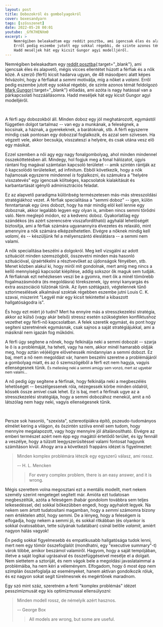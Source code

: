 ```yaml
---
layout: post
title: Dobozokról és gombolyagokról
cover: boxesandyarn
tags: [szösszenet]
date: 2022-05-28 00:01
youtube: _GfK7HENXm0
excerpt: >
    Nemrégiben beleakadtam egy reddit posztba, ami igencsak éles és alapvető, mégis vicces ellentétet húzott a férfiak és a nők közé.
    Erről pedig eszembe jutott egy sokkal régebbi, de szinte azonos témát feldolgozó Mark Gungor előadás, ami azóta is nagy hatással van a párkapcsolati hozzáállásomra.
    Hadd meséljek hát egy kicsit Gungor agyi modelljéről.
---
```



Nemrégiben beleakadtam egy [reddit posztba](https://www.reddit.com/r/funny/comments/uflfth/men_simplified/){:target="_blank"}, ami igencsak éles és alapvető, mégis vicces ellentétet húzott a férfiak és a nők közé.
A szerző (férfi) kicsit hadarva ugyan, de 48 másodperc alatt képes felvázolni, hogy a férfiakat a *semmi* motiválja, míg a nőket a *valami*.
Erről pedig eszembe jutott egy sokkal régebbi, de szinte azonos témát feldolgozó [Mark Gungor](https://www.youtube.com/watch?v=29JPnJSmDs0){:target="_blank"} előadás, ami azóta is nagy hatással van a párkapcsolati hozzáállásomra.
Hadd meséljek hát egy kicsit Gungor agyi modelljéről.

<br>

A férfi agy dobozokból áll.
Minden doboz egy jól meghatározott, egymástól független dolgot tartalmaz -- van egy a munkának, a feleségnek, a kocsinak, a háznak, a gyerekeknek, a barátoknak, stb.
A férfi egyszerre mindig csak pontosan egy dobozzal foglalkozik, és azzal sem szívesen.
Ha végzett vele, akkor becsukja, visszateszi a helyére, és csak utána vesz elő egy másikat.

Ezzel szemben a női agy egy nagy fonalgombolyag, ahol minden mindennel összeköttetésben áll.
Mindegy, hol fogjuk meg a fonal hálózatot, úgyis rántani fog magával számtalan kapcsoló területet -- amik szintén rántják az ő kapcsolódó területeiket, ad infinitum.
Ebből következik, hogy a nők hajlamosak egyszerre mindennel *is* foglalkozni, és számukra a "helyére visszatevés" egy igencsak költséges, kapcsolatok kialakítását és karbantartását igénylő adminisztrációs feladat.

Ez az alapvető paradigma különbség természetesen más-más stresszoldási stratégiákhoz vezet.
A férfiak specialitása a "semmi doboz" -- igen, külön fenntartanak egy üres dobozt, hogy ha már mindig elöl kell lennie egy doboznak, akkor legalább legyen egy olyan is, amiben nincs semmi törődni való.
Nem meglepő módon, ez a kedvenc doboz.
Gyakorlatilag egy szándékos (és azért szerencsére visszafordítható) agyhalál lehetőségét biztosítja, ami a férfiak számára ugyanannyira élvezetes és relaxáló, mint amennyire a nők számára elképzelhetetlen.
Elvégre a nőknek mindig kell *valami*, és -- készüljünk fel a mélyenszántó éleslátásra -- a semmi nem valami.

A nők specialitása beszélni a dolgokról.
Meg kell vizsgálni az adott szituációt minden szemszögből, összevetni minden más hasonló szituációval, újraértékelni a résztvevőket az újdonságok fényében, stb.
Menet közben alakul ki, hogy miről mit gondolnak, mert amíg meg nincs a kellő mennyiségű kapcsolat kiépítése, addig sokszor ők maguk sem tudják.
A férfiaknak ezt nehézkesen veszi be a gyomra, mert ők a minél tömörebb fogalmazásmódra (és megoldásra) törekszenek, így ennyi kanyargás és extra asszociáció túlzónak tűnik.
Az ilyen szétágazó, végtelennek tűnő sztorimesélések alkalmával szoktak régebben eszembe jutni Louis C. K. szavai, miszerint "Legyél már egy kicsit tekintettel a kibaszott hallgatóságodra is".

És hogy ezt miért jó tudni?
Mert ha ennyire más a stresszkezelési stratégia, akkor az külső (vagy akár belső) stressz esetén szükségtelen konfliktushoz vezethet egy férfi-nő kapcsolatban.
A felek szeretik egymást, és pont hogy segíteni szeretnének egymásnak, csak sajnos a saját stratégiájukkal, ami a másiknál nem igazán fog működni.

A férfi úgy segítene a nőnek, hogy felkínálja neki a semmi dobozát -- szarja le ő is a problémáját, ha teheti, vagy ha nem, akkor minél hamarabb oldják meg, hogy aztán vé(éé)gre elővehessék mindannyian a semmi dobozt.
Ez baj, mert a nő nem megoldást vár, hanem beszélni szeretne a problémájáról a gombolyag miatt, és az ő szemszögéből a férfi ezt nem hagyja, vagyis ellenségesnek tűnik.
<small>És mellesleg neki a semmi amúgy sem vonzó, mert az ugyebár nem valami...</small>

A nő pedig úgy segítene a férfinak, hogy felkínálja neki a megbeszélés lehetőségét -- beszélgessenek róla, nézegessék körbe minden oldalról, kössék össze amivel csak lehet.
Ez is baj, mert a férfinak ugye az a stresszkezelési stratégiája, hogy a semmi dobozához menekül, amit a nő látszólag nem hagy neki, vagyis ellenségesnek tűnik.

<br>

Persze sok hasonló, "szexista", sztereotípiákra építő, pszeudo-tudományos elmélet kering a világon, és őszintén szólva ennél sem tudom, hogy mennyire megalapozott, vagy hogy mennyire jól általánosítható.
Elvégre az emberi természet azért nem épp egy magától értetődő terület, és így fennáll a veszélye, hogy a túlzott leegyszerűsítéssel valami fontosat hagyunk számításon kívül.
Ahogy arra a következő frappáns idézet is figyelmeztet:

> Minden komplex problémára létezik egy egyszerű válasz, ami rossz.
>
> -- H. L. Mencken
> > For every complex problem, there is an easy answer, and it is wrong.


Mégis szerettem volna megosztani ezt a mentális modellt, mert nekem személy szerint rengeteget segített már.
Amióta ezt tudatosan megbeszéltük, azóta a feleségem (habár gondolom továbbra sem teljes lelkesedéssel, de) sokkal bőkezűbben engedi, hogy agyhalott legyek.
Na nekem sem ártott tudatosítani magamban, hogy a *semmi* számomra bizony nem értéktelen attól, hogy semmi.
De a lényeg, hogy a feleségem is elfogadja, hogy nekem a semmi jó, és sokkal ritkábban (és olyankor is sokkal óvatosabban, tette súlyának tudatában) csinál belőle *valamit*, amiért nagyon hálás vagyok!

Én pedig sokkal figyelmesebb és empatikusabb hallgatósága tudok lenni, mert nem egy tömör összefoglalót (mondhatni, egy "executive summary"-t) várok többé, amikor beszámol valamiről.
Hagyom, hogy a saját tempójában, illetve a saját logikai ugrásaival és összefüggéseivel mesélje el a dolgait.
Nem siettetem a sztoriját, és nem vágok bele a megoldási javaslataimmal a problémáiba, ha nem kéri a véleményem.
Elfogadom, hogy ő most épp nem szimplán összefoglalja az eseményeket, hanem aktívan gondolkozik róluk, és ez nagyon sokat segít türelmesnek és megértőnek maradnom.

Egy szó mint száz, szeretném a fenti "komplex problémás" idézet pesszimizmusát egy kis optimizmussal ellensúlyozni:

> Minden modell rossz, de némelyik azért hasznos.
>
> -- George Box
> > All models are wrong, but some are useful.

